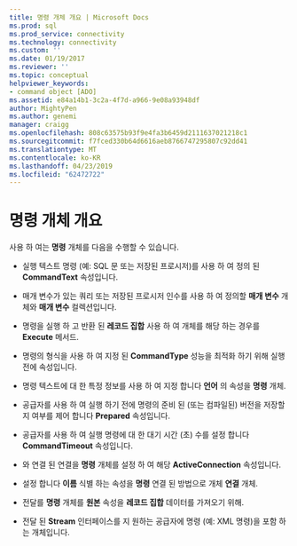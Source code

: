 ```yaml
---
title: 명령 개체 개요 | Microsoft Docs
ms.prod: sql
ms.prod_service: connectivity
ms.technology: connectivity
ms.custom: ''
ms.date: 01/19/2017
ms.reviewer: ''
ms.topic: conceptual
helpviewer_keywords:
- command object [ADO]
ms.assetid: e84a14b1-3c2a-4f7d-a966-9e08a93948df
author: MightyPen
ms.author: genemi
manager: craigg
ms.openlocfilehash: 808c63575b93f9e4fa3b6459d2111637021218c1
ms.sourcegitcommit: f7fced330b64d6616aeb8766747295807c92dd41
ms.translationtype: MT
ms.contentlocale: ko-KR
ms.lasthandoff: 04/23/2019
ms.locfileid: "62472722"
---
```

# <a name="command-object-overview"></a>명령 개체 개요
사용 하 여는 **명령** 개체를 다음을 수행할 수 있습니다.  
  
-   실행 텍스트 명령 (예: SQL 문 또는 저장된 프로시저)를 사용 하 여 정의 된 **CommandText** 속성입니다.  
  
-   매개 변수가 있는 쿼리 또는 저장된 프로시저 인수를 사용 하 여 정의할 **매개 변수** 개체와 **매개 변수** 컬렉션입니다.  
  
-   명령을 실행 하 고 반환 된 **레코드 집합** 사용 하 여 개체를 해당 하는 경우를 **Execute** 메서드.  
  
-   명령의 형식을 사용 하 여 지정 된 **CommandType** 성능을 최적화 하기 위해 실행 전에 속성입니다.  
  
-   명령 텍스트에 대 한 특정 정보를 사용 하 여 지정 합니다 **언어** 의 속성을 **명령** 개체.  
  
-   공급자를 사용 하 여 실행 하기 전에 명령의 준비 된 (또는 컴파일된) 버전을 저장할지 여부를 제어 합니다 **Prepared** 속성입니다.  
  
-   공급자를 사용 하 여 실행 명령에 대 한 대기 시간 (초) 수를 설정 합니다 **CommandTimeout** 속성입니다.  
  
-   와 연결 된 연결을 **명령** 개체를 설정 하 여 해당 **ActiveConnection** 속성입니다.  
  
-   설정 합니다 **이름** 식별 하는 속성을 **명령** 연결 된 방법으로 개체 **연결** 개체.  
  
-   전달를 **명령** 개체를 **원본** 속성을 **레코드 집합** 데이터를 가져오기 위해.  
  
-   전달 된 **Stream** 인터페이스를 지 원하는 공급자에 명령 (예: XML 명령)을 포함 하는 개체입니다.

